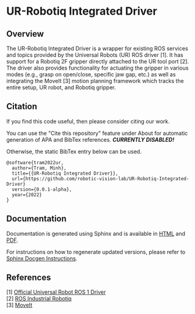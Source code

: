 # UR-Robotiq Integrated Driver

## Overview

The UR-Robotiq Integrated Driver is a wrapper for existing ROS services and
topics provided by the Universal Robots (UR) ROS driver [1]. It has support for
a Robotiq 2F gripper directly attached to the UR tool port [2]. The driver also
provides functionality for actuating the gripper in various modes (e.g., grasp
on open/close, specific jaw gap, etc.) as well as integrating the MoveIt [3]
motion planning framework which tracks the entire setup, UR robot, and Robotiq
gripper.

## Citation

If you find this code useful, then please consider citing our work.

You can use the "Cite this repository" feature under About for automatic
generation of APA and BibTex references. ***CURRENTLY DISABLED!***

Otherwise, the static BibTex entry below can be used.

```TeX
@software{tram2022ur,
  author={Tram, Minh},
  title={{UR-Robotiq Integrated Driver}},
  url={https://github.com/robotic-vision-lab/UR-Robotiq-Integrated-Driver}
  version={0.0.1-alpha},
  year={2022}
}
```

## Documentation

Documentation is generated using Sphinx and is available in
[HTML](documentation/html/_modules/index.html) and
[PDF](documentation/rvl_driver_documentation.pdf).

For instructions on how to regenerate updated versions, please refer to [Sphinx
Docgen Instructions](catkin_ws/src/rvl_ur_robotiq/sphinx-docgen/README.md).

## References

[1] [Official Universal Robot ROS 1 Driver](https://github.com/UniversalRobots/Universal_Robots_ROS_Driver)  
[2] [ROS Industrial Robotiq](https://wiki.ros.org/robotiq)  
[3] [MoveIt](https://moveit.ros.org)

